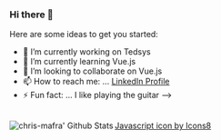 ### Hi there 👋

Here are some ideas to get you started:

- 🔭 I’m currently working on Tedsys
- 🌱 I’m currently learning Vue.js
- 👯 I’m looking to collaborate on Vue.js
- 📫 How to reach me: ... [LinkedIn Profile](https://www.linkedin.com/in/christiano-mafra/)
- ⚡ Fun fact: ... I like playing the guitar
-->
<br>
<a href="https://icons8.com/icon/39854/javascript">Javascript icon by Icons8</a>
<a href="#">
    <img align="left" alt="chris-mafra' Github Stats" src="https://github-readme-stats.vercel.app/api/top-langs/?username=mafra-chris&show_icons=true&theme=dark" />
</a>
